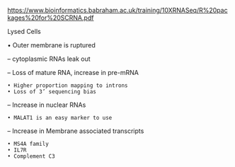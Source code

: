 https://www.bioinformatics.babraham.ac.uk/training/10XRNASeq/R%20packages%20for%20SCRNA.pdf

Lysed Cells

• Outer membrane is ruptured 

  – cytoplasmic RNAs leak out
  
  – Loss of mature RNA, increase in pre-mRNA

    • Higher proportion mapping to introns
    • Loss of 3’ sequencing bias
  – Increase in nuclear RNAs
  
    • MALAT1 is an easy marker to use
  – Increase in Membrane associated transcripts
  
    • MS4A family
    • IL7R
    • Complement C3
